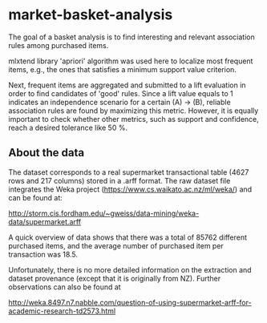 # market-basket-analysis

The goal of a basket analysis is to find interesting and relevant association rules among purchased items.

mlxtend library 'apriori' algorithm was used here to localize most frequent items, e.g., the ones that satisfies a minimum support value criterion.

Next, frequent items are aggregated and submitted to a lift evaluation in order to find candidates of 'good' rules. Since a lift value equals to 1 indicates an independence scenario for a certain (A) -> (B), reliable association rules are found by maximizing this metric. However, it is equally important to check whether other metrics, such as support and confidence, reach a desired tolerance like 50 %.



## About the data 
The dataset corresponds to a real supermarket transactional table (4627 rows and 217 columns) stored in a .arff format. The raw dataset file integrates the Weka project (https://www.cs.waikato.ac.nz/ml/weka/) and can be found at:

http://storm.cis.fordham.edu/~gweiss/data-mining/weka-data/supermarket.arff

A quick overview of data shows that there was a total of 85762 different purchased items, and the average number of purchased item per transaction was 18.5.

Unfortunately, there is no more detailed information on the extraction and dataset provenance (except that it is originally from NZ). Further observations can also be found at

http://weka.8497.n7.nabble.com/question-of-using-supermarket-arff-for-academic-research-td2573.html
